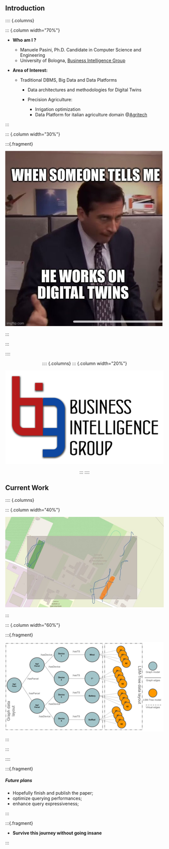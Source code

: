 ## Introduction

:::: {.columns}

::: {.column width="70%"}

- **Who am I ?** 

    - Manuele Pasini, Ph.D. Candidate in Computer Science and Engineering
    - University of Bologna, [Business Intelligence Group](https://big.csr.unibo.it/)

- **Area of Interest:** 

    - Traditional DBMS, Big Data and Data Platforms

        - Data architectures and methodologies for Digital Twins

        - Precision Agriculture:
            - Irrigation optimization
            - Data Platform for italian agriculture domain @[Agritech](https://agritechcenter.it/it/)

:::

::: {.column width="30%"}

:::{.fragment}

![Oh God no, not DTs again](https://raw.githubusercontent.com/ManuelePasini/slides-markdown/refs/heads/master/slides/images/ioanninaSlides/dt_meme.jpg)

:::

:::


::::

<div align='center'>
:::: {.columns}
::: {.column width="20%"}

![](https://github.com/ManuelePasini/slides-markdown/blob/4893698e949da4ee45c95087b170c011a4b9f687/slides/images/big.png?raw=true)

:::
::::
</div>

## Current Work

:::: {.columns}

::: {.column width="40%"}

![Excerpt of our P.A. platform](https://raw.githubusercontent.com/ManuelePasini/slides-markdown/refs/heads/master/slides/images/ioanninaSlides/catalog.jpg)

:::

::: {.column width="60%"}

:::{.fragment}

![Graph+TimeSeries Hybrid data model](https://raw.githubusercontent.com/ManuelePasini/slides-markdown/refs/heads/master/slides/images/ioanninaSlides/dt_graph.svg)

:::

:::

::::

:::{.fragment}

##### Future plans

- Hopefully finish and publish the paper;
- optimize querying performances;
- enhance query expressiveness;

:::

:::{.fragment}

- **Survive this journey without going insane**

:::
